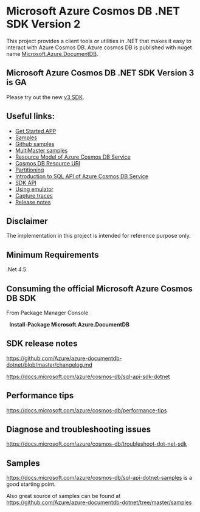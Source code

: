 # Microsoft Azure Cosmos DB .NET SDK Version 2
This project provides a client tools or utilities in .NET that makes it easy to interact with Azure Cosmos DB. Azure cosmos DB is published with nuget name [Microsoft.Azure.DocumentDB](https://www.nuget.org/packages/Microsoft.Azure.DocumentDB/). 

## Microsoft Azure Cosmos DB .NET SDK Version 3 is GA
Please try out the new [v3 SDK](https://github.com/Azure/azure-cosmos-dotnet-v3).

## Useful links:

- [Get Started APP](https://docs.microsoft.com/azure/cosmos-db/sql-api-get-started)
- [Samples](https://docs.microsoft.com/azure/cosmos-db/sql-api-dotnet-samples)
- [Github samples](https://github.com/Azure/azure-documentdb-dotnet/tree/master/samples)
- [MultiMaster samples](https://github.com/markjbrown/azure-cosmosdb-dotnet/tree/master/samples/MultiMaster)
- [Resource Model of Azure Cosmos DB Service]( https://docs.microsoft.com/azure/cosmos-db/sql-api-resources)
- [Cosmos DB Resource URI](https://docs.microsoft.com/rest/api/documentdb/documentdb-resource-uri-syntax-for-rest)
- [Partitioning](https://docs.microsoft.com/azure/cosmos-db/partition-data)
- [Introduction to SQL API of Azure Cosmos DB Service](https://docs.microsoft.com/azure/cosmos-db/sql-api-sql-query)
- [SDK API](https://docs.microsoft.com/dotnet/api/overview/azure/cosmosdb?view=azure-dotnet)
- [Using emulator](https://github.com/Azure/azure-documentdb-dotnet/blob/master/docs/documentdb-nosql-local-emulator.md)
- [Capture traces](https://github.com/Azure/azure-documentdb-dotnet/blob/master/docs/documentdb-sdk_capture_etl.md)
- [Release notes](https://github.com/Azure/azure-documentdb-dotnet/blob/master/changelog.md)


## Disclaimer
The implementation in this project is intended for reference purpose only.


## Minimum Requirements
.Net 4.5


## Consuming the official Microsoft Azure Cosmos DB SDK
From Package Manager Console

    **Install-Package Microsoft.Azure.DocumentDB**
   
## SDK release notes
https://github.com/Azure/azure-documentdb-dotnet/blob/master/changelog.md 

https://docs.microsoft.com/azure/cosmos-db/sql-api-sdk-dotnet

## Performance tips
https://docs.microsoft.com/azure/cosmos-db/performance-tips

## Diagnose and troubleshooting issues
https://docs.microsoft.com/azure/cosmos-db/troubleshoot-dot-net-sdk

## Samples
https://docs.microsoft.com/azure/cosmos-db/sql-api-dotnet-samples is a good starting point.

Also great source of samples can be found at https://github.com/Azure/azure-documentdb-dotnet/tree/master/samples
